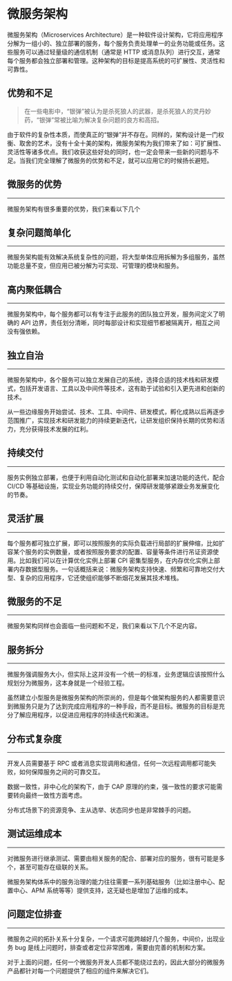 # 微服务架构

微服务架构（Microservices Architecture）是一种软件设计架构，它将应用程序分解为一组小的、独立部署的服务，每个服务负责处理单一的业务功能或任务。这些服务可以通过轻量级的通信机制（通常是 HTTP 或消息队列）进行交互，通常每个服务都会独立部署和管理。这种架构的目标是提高系统的可扩展性、灵活性和可靠性。

## 优势和不足

> 在一些电影中，“银弹”被认为是杀死狼人的武器，是杀死狼人的灵丹妙药，“银弹”常被比喻为解决复杂问题的良方和高招。

由于软件的复杂性本质，而使真正的“银弹”并不存在。同样的，架构设计是一门权衡、取舍的艺术，没有十全十美的架构，微服务架构为我们带来了如：可扩展性、灵活性等诸多优点。我们收获这些好处的同时，也一定会带来一些新的问题与不足。当我们完全理解了微服务的优势和不足，就可以应用它的时候扬长避短。

## 微服务的优势

---

微服务架构有很多重要的优势，我们来看以下几个

## 复杂问题简单化

---

微服务架构能有效解决系统复杂性的问题，将大型单体应用拆解为多组服务，虽然功能总量不变，但应用已被分解为可实现、可管理的模块和服务。

## 高内聚低耦合

---

微服务架构中，每个服务都可以有专注于此服务的团队独立开发，服务间定义了明确的 API 边界，责任划分清晰，同时每部设计和实现细节都被隔离开，相互之间没有强依赖。

## 独立自治

---

微服务架构中，各个服务可以独立发展自己的系统，选择合适的技术栈和研发模式，包括开发语言、工具以及中间件等技术，这有助于试验和引入更先进和创新的技术。

从一些边缘服务开始尝试、技术、工具、中间件、研发模式，孵化成熟以后再逐步范围推广，实现技术和研发能力的持续更新迭代，让研发组织保持长期的优势和活力，充分获得技术发展的红利。

## 持续交付

---

服务实例独立部署，也便于利用自动化测试和自动化部署来加速功能的迭代，配合 CI/CD 等基础设施，实现业务功能的持续交付，保障研发能够紧跟业务发展变化的节奏。

## 灵活扩展

---

每个服务都可独立扩展，即可以按照服务的实际负载进行局部的扩展伸缩，比如扩容某个服务的实例数量，或者按照服务要求的配置、容量等条件进行吊证资源使用。比如我们可以在计算优化实例上部署 CPI 密集型服务，在内存优化实例上部署内存数据型服务。一句话概括来说：微服务架构支持快速、频繁和可靠地交付大型、复杂的应用程序，它还使组织能够不断烟花发展其技术堆栈。

## 微服务的不足

---

微服务架构同样也会面临一些问题和不足，我们来看以下几个不足内容。

## 服务拆分

---

微服务强调服务大小，但实际上这并没有一个统一的标准，业务逻辑应该按照什么规划分为微服务，这本身就是一个经验工程。

虽然建立小型服务是微服务架构的所崇尚的，但是每个做架构服务的人都需要意识到微服务只是为了达到完成应用程序的一种手段，而不是目标。微服务的目标是充分了解应用程序，以促进应用程序的持续迭代和演进。

## 分布式复杂度

---

开发人员需要基于 RPC 或者消息实现调用和通信，任何一次远程调用都可能失败，如何保障服务之间的可靠交互。

数据一致性，非中心化的架构下，由于 CAP 原理的约束，强一致性的要求可能需要转向最终一致性方面考虑。

分布式场景下的资源竞争、主从选举、状态同步也是非常棘手的问题。

## 测试运维成本

---

对微服务进行继承测试、需要由相关服务的配合、部署对应的服务，很有可能是多个，甚至可能存在级联的关系。

微服务架构体系中的服务治理的能力往往需要一系列基础服务（比如注册中心、配置中心、APM 系统等等）提供支持，这无疑也是增加了运维的成本。

## 问题定位排查

---

微服务之间的拓扑关系十分复杂，一个请求可能跨越好几个服务，中间价，出现业务 bug 是线上问题时，排查或者定位非常困难，需要由完善的机制和方案。

对于上面的问题，任何一个微服务开发人员都不能绕过去的，因此大部分的微服务产品都针对每一个问题提供了相应的组件来解决它们。
